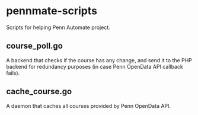 # pennmate-scripts
Scripts for helping Penn Automate project.

## course_poll.go
A backend that checks if the course has any change, and send it to the PHP backend for redundancy purposes (in case Penn OpenData API callback fails).

## cache_course.go
A daemon that caches all courses provided by Penn OpenData API.